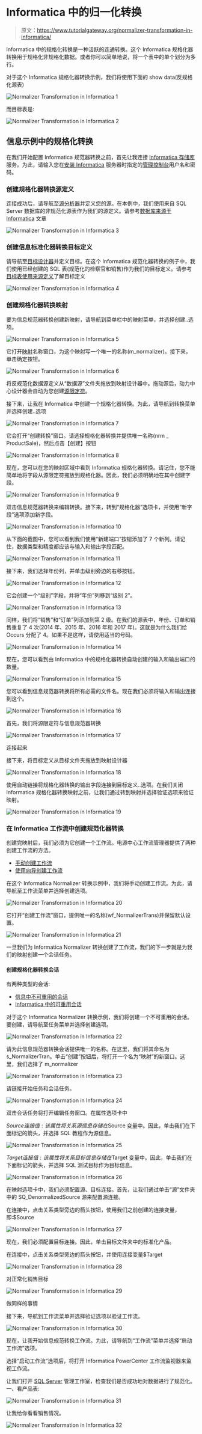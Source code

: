 # Informatica 中的归一化转换

> 原文：<https://www.tutorialgateway.org/normalizer-transformation-in-informatica/>

Informatica 中的规格化转换是一种活跃的连通转换。这个 Informatica 规格化器转换用于规格化非规格化数据。或者你可以简单地说，将一个表中的单个划分为多行。

对于这个 Informatica 规格化器转换示例，我们将使用下面的 show data(反规格化源表)

![Normalizer Transformation in Informatica 1](img/5ad1dbd62b2e59ad2e165a55bfeac959.png)

而目标表是:

![Normalizer Transformation in Informatica 2](img/9f6fa900d750770bd4f41bbb8f81cbd1.png)

## 信息示例中的规格化转换

在我们开始配置 Informatica 规范器转换之前，首先让我连接 [Informatica 存储库](https://www.tutorialgateway.org/informatica/)服务。为此，请输入您在[安装 Informatica](https://www.tutorialgateway.org/how-to-install-informatica/) 服务器时指定的[管理控制台](https://www.tutorialgateway.org/informatica-admin-console/)用户名和密码。

### 创建规格化器转换源定义

连接成功后，请导航至[源分析器](https://www.tutorialgateway.org/informatica-source-analyzer/)并定义您的源。在本例中，我们使用来自 SQL Server 数据库的非规范化源表作为我们的源定义。请参考[数据库来源于 Informatica](https://www.tutorialgateway.org/database-source-in-informatica/) 文章

![Normalizer Transformation in Informatica 3](img/53377602fd3c22c6c8cc19f285f874d5.png)

### 创建信息标准化器转换目标定义

请导航至[目标设计器](https://www.tutorialgateway.org/target-designer-in-informatica/)并定义目标。在这个 Informatica 规范化器转换的例子中，我们使用已经创建的 SQL 表(规范化的检察官和销售)作为我们的目标定义。请参考[目标表使用来源定义](https://www.tutorialgateway.org/create-informatica-target-table-using-source-definition/)了解目标定义

![Normalizer Transformation in Informatica 4](img/4acf39524589396df2b3022374beb540.png)

### 创建规格化器转换映射

要为信息规范器转换创建新映射，请导航到菜单栏中的映射菜单，并选择创建..选项。

![Normalizer Transformation in Informatica 5](img/698df2a66ac80cd83242a46920200d2d.png)

它打开[映射](https://www.tutorialgateway.org/informatica-mapping/)名称窗口，为这个映射写一个唯一的名称(m_normalizer)。接下来，单击确定按钮。

![Normalizer Transformation in Informatica 6](img/86c2cd8ab47f9536ef090bfa326b3440.png)

将反规范化数据源定义从“数据源”文件夹拖放到映射设计器中。拖动源后，动力中心设计器会自动为您创建[源限定符](https://www.tutorialgateway.org/source-qualifier-transformation-in-informatica/)。

接下来，让我在 Informatica 中创建一个规格化器转换。为此，请导航到转换菜单并选择创建..选项

![Normalizer Transformation in Informatica 7](img/259f107739746a2dd4d926a1b148159c.png)

它会打开“创建转换”窗口。请选择规格化器转换并提供唯一名称(nrm _ ProductSale)，然后点击【创建】按钮

![Normalizer Transformation in Informatica 8](img/d692e906cc1b81e025bb5259066bd369.png)

现在，您可以在您的映射区域中看到 Informatica 规格化器转换。请记住，您不能简单地将字段从源限定符拖放到规格化器。因此，我们必须明确地在其中创建字段。

![Normalizer Transformation in Informatica 9](img/6dfb0d43237efa52bf1008153e2f086e.png)

双击信息规范器转换来编辑转换。接下来，转到“规格化器”选项卡，并使用“新字段”选项添加新字段。

![Normalizer Transformation in Informatica 10](img/05b154c0dcd1ffd974cc43c694bdc26b.png)

从下面的截图中，您可以看到我们使用“新建端口”按钮添加了 7 个新列。请记住，数据类型和精度都应该与输入和输出字段匹配。

![Normalizer Transformation in Informatica 11](img/07723dbf676c61ae2cdc36af3abc0a24.png)

接下来，我们选择年份列，并单击级别旁边的右移按钮。

![Normalizer Transformation in Informatica 12](img/8109eddf9b76a813efeaae95b4184c56.png)

它会创建一个“级别”字段，并将“年份”列移到“级别 2”。

![Normalizer Transformation in Informatica 13](img/29e807890b7523eaff8115045013d5c7.png)

同样，我们将“销售”和“订单”列添加到第 2 级。在我们的源表中，年份、订单和销售重复了 4 次(2014 年、2015 年、2016 年和 2017 年)。这就是为什么我们给 Occurs 分配了 4。如果不是这样，请使用适当的号码。

![Normalizer Transformation in Informatica 14](img/7d352508d3106f91fe0524e5bdd9a0c0.png)

现在，您可以看到由 Informatica 中的规格化器转换自动创建的输入和输出端口的数量。

![Normalizer Transformation in Informatica 15](img/ca57da72f5caaa9d181bf1ecdd077ff1.png)

您可以看到信息规范器转换将所有必需的文件名。现在我们必须将输入和输出连接到这个。

![Normalizer Transformation in Informatica 16](img/653595a24fe98ba9c6e20e92bcf4710b.png)

首先，我们将源限定符与信息规范器转换

![Normalizer Transformation in Informatica 17](img/a6b9f7401768b04453e0739d91f2cd84.png)

连接起来

接下来，将目标定义从目标文件夹拖放到映射设计器

![Normalizer Transformation in Informatica 18](img/72fd4274ff527f7a5c1e892a613c8b0c.png)

使用自动链接将规格化器转换的输出字段连接到目标定义..选项。在我们关闭 Informatica 规格化器转换映射之前，让我们通过转到映射并选择验证选项来验证映射。

![Normalizer Transformation in Informatica 19](img/440b4483474edfedcb4840de8bc1b144.png)

### 在 Informatica 工作流中创建规范化器转换

创建完映射后，我们必须为它创建一个工作流。电源中心工作流管理器提供了两种创建工作流的方法。

*   [手动创建工作流](https://www.tutorialgateway.org/informatica-workflow/)
*   [使用向导创建工作流](https://www.tutorialgateway.org/informatica-workflow-using-wizard/)

在这个 Informatica Normalizer 转换示例中，我们将手动创建工作流。为此，请导航至工作流菜单并选择创建选项。

![Normalizer Transformation in Informatica 20](img/362db101754173867bc68682d907067d.png)

它打开“创建工作流”窗口，提供唯一的名称(wf_NormalizerTrans)并保留默认设置。

![Normalizer Transformation in Informatica 21](img/59e4a10919d74d74a238a25b0ea098d5.png)

一旦我们为 Informatica Normalizer 转换创建了工作流，我们的下一步就是为我们的映射创建一个会话任务。

#### 创建规格化器转换会话

有两种类型的会话:

*   [信息中不可重用的会话](https://www.tutorialgateway.org/session-in-informatica/)
*   [Informatica 中的可重用会话](https://www.tutorialgateway.org/reusable-session-in-informatica/)

对于这个 Informatica Normalizer 转换示例，我们将创建一个不可重用的会话。要创建，请导航至任务菜单并选择创建选项。

![Normalizer Transformation in Informatica 22](img/b5d770490cb2a02afdbcb25d042a7110.png)

请为此信息规范器转换会话提供唯一的名称。在这里，我们将其命名为 s_NormalizerTran。单击“创建”按钮后，将打开一个名为“映射”的新窗口。这里，我们选择了 m_normalizer

![Normalizer Transformation in Informatica 23](img/f0b31e1a549226884f6a586d1e0bdf44.png)

请链接开始任务和会话任务。

![Normalizer Transformation in Informatica 24](img/89d2a5800418477505a238208425e91a.png)

双击会话任务将打开编辑任务窗口。在属性选项卡中

$Source 连接值:该属性将关系源信息存储在$Source 变量中。因此，单击我们在下面标记的箭头，并选择 SQL 教程作为源信息。

![Normalizer Transformation in Informatica 25](img/fbd462a814bd50acc1aefa328e178ade.png)

$Target 连接值:该属性将关系目标信息存储在$Target 变量中。因此，单击我们在下面标记的箭头，并选择 SQL 测试目标作为目标信息。

![Normalizer Transformation in Informatica 26](img/3aba878874bb103e383fab5adcfc0fbb.png)

在映射选项卡中，我们必须配置源、目标连接。首先，让我们通过单击“源”文件夹中的 SQ_DenormalizedSource 源来配置源连接。

在连接中，点击关系类型旁边的箭头按钮，使用我们之前创建的连接变量，即:$Source

![Normalizer Transformation in Informatica 27](img/719f17aa850fc021068667b60fb6aca1.png)

现在，我们必须配置目标连接。因此，单击目标文件夹中的标准化产品。

在连接中，点击关系类型旁边的箭头按钮，并使用连接变量$Target

![Normalizer Transformation in Informatica 28](img/64ea0732e94f65101c40bc69064f1c1d.png)

对正常化销售目标

![Normalizer Transformation in Informatica 29](img/7fe762379d1abee227e66a8a924055e0.png)

做同样的事情

接下来，导航到工作流菜单并选择验证选项以验证工作流。

![Normalizer Transformation in Informatica 30](img/be8f281404a024f91155a75f8f90e404.png)

现在，让我开始信息规范转换工作流。为此，请导航到“工作流”菜单并选择“启动工作流”选项。

选择“启动工作流”选项后，将打开 Informatica PowerCenter 工作流监视器来监视工作流。

让我们打开 [SQL Server](https://www.tutorialgateway.org/sql/) 管理工作室，检查我们是否成功地对数据进行了规范化。一、看产品表:

![Normalizer Transformation in Informatica 31](img/7c864c3aa4180a3b7d0c83ffad6c179e.png)

让我给你看看销售情况。

![Normalizer Transformation in Informatica 32](img/5acb45aae9f88fb6a21ebd9144e5f24f.png)